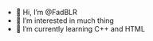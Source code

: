 - 👋 Hi, I’m @FadBLR
- 👀 I’m interested in much thing
- 🌱 I’m currently learning C++ and HTML

<!---
FadBLR/FadBLR is a ✨ special ✨ repository because its `README.md` (this file) appears on your GitHub profile.
You can click the Preview link to take a look at your changes.
--->

